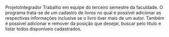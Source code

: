 ProjetoIntegrador
Trabalho em equipe do terceiro semestre da faculdade. O programa trata-se de um cadastro de livros no qual é possível adicionar as respectivas informações inclusive
se o livro tiver mais de um autor. Também é possível adicionar e remover da posição que desejar, buscar pelo título e listar todos disponíveis cadastrados.

